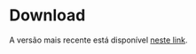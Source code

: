 # Download

A versão mais recente está disponível [neste link](https://drive.google.com/file/d/1fWpdAaEIUn-rDs5XUleoVdD90luKyRWi/view?usp=drive_link).